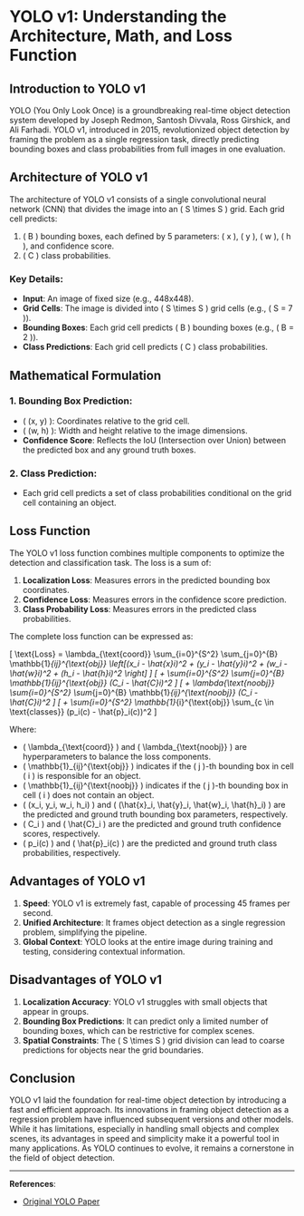 # YOLO v1: Understanding the Architecture, Math, and Loss Function

## Introduction to YOLO v1

YOLO (You Only Look Once) is a groundbreaking real-time object detection system developed by Joseph Redmon, Santosh Divvala, Ross Girshick, and Ali Farhadi. YOLO v1, introduced in 2015, revolutionized object detection by framing the problem as a single regression task, directly predicting bounding boxes and class probabilities from full images in one evaluation.

## Architecture of YOLO v1

The architecture of YOLO v1 consists of a single convolutional neural network (CNN) that divides the image into an \( S \times S \) grid. Each grid cell predicts:

1. \( B \) bounding boxes, each defined by 5 parameters: \( x \), \( y \), \( w \), \( h \), and confidence score.
2. \( C \) class probabilities.

### Key Details:
- **Input**: An image of fixed size (e.g., 448x448).
- **Grid Cells**: The image is divided into \( S \times S \) grid cells (e.g., \( S = 7 \)).
- **Bounding Boxes**: Each grid cell predicts \( B \) bounding boxes (e.g., \( B = 2 \)).
- **Class Predictions**: Each grid cell predicts \( C \) class probabilities.

## Mathematical Formulation

### 1. Bounding Box Prediction:
- \( (x, y) \): Coordinates relative to the grid cell.
- \( (w, h) \): Width and height relative to the image dimensions.
- **Confidence Score**: Reflects the IoU (Intersection over Union) between the predicted box and any ground truth boxes.

### 2. Class Prediction:
- Each grid cell predicts a set of class probabilities conditional on the grid cell containing an object.

## Loss Function

The YOLO v1 loss function combines multiple components to optimize the detection and classification task. The loss is a sum of:

1. **Localization Loss**: Measures errors in the predicted bounding box coordinates.
2. **Confidence Loss**: Measures errors in the confidence score prediction.
3. **Class Probability Loss**: Measures errors in the predicted class probabilities.

The complete loss function can be expressed as:

\[ \text{Loss} = \lambda_{\text{coord}} \sum_{i=0}^{S^2} \sum_{j=0}^{B} \mathbb{1}_{ij}^{\text{obj}} \left[(x_i - \hat{x}_i)^2 + (y_i - \hat{y}_i)^2 + (w_i - \hat{w}_i)^2 + (h_i - \hat{h}_i)^2 \right] \]
\[ + \sum_{i=0}^{S^2} \sum_{j=0}^{B} \mathbb{1}_{ij}^{\text{obj}} (C_i - \hat{C}_i)^2 \]
\[ + \lambda_{\text{noobj}} \sum_{i=0}^{S^2} \sum_{j=0}^{B} \mathbb{1}_{ij}^{\text{noobj}} (C_i - \hat{C}_i)^2 \]
\[ + \sum_{i=0}^{S^2} \mathbb{1}_{i}^{\text{obj}} \sum_{c \in \text{classes}} (p_i(c) - \hat{p}_i(c))^2 \]

Where:
- \( \lambda_{\text{coord}} \) and \( \lambda_{\text{noobj}} \) are hyperparameters to balance the loss components.
- \( \mathbb{1}_{ij}^{\text{obj}} \) indicates if the \( j \)-th bounding box in cell \( i \) is responsible for an object.
- \( \mathbb{1}_{ij}^{\text{noobj}} \) indicates if the \( j \)-th bounding box in cell \( i \) does not contain an object.
- \( (x_i, y_i, w_i, h_i) \) and \( (\hat{x}_i, \hat{y}_i, \hat{w}_i, \hat{h}_i) \) are the predicted and ground truth bounding box parameters, respectively.
- \( C_i \) and \( \hat{C}_i \) are the predicted and ground truth confidence scores, respectively.
- \( p_i(c) \) and \( \hat{p}_i(c) \) are the predicted and ground truth class probabilities, respectively.

## Advantages of YOLO v1

1. **Speed**: YOLO v1 is extremely fast, capable of processing 45 frames per second.
2. **Unified Architecture**: It frames object detection as a single regression problem, simplifying the pipeline.
3. **Global Context**: YOLO looks at the entire image during training and testing, considering contextual information.

## Disadvantages of YOLO v1

1. **Localization Accuracy**: YOLO v1 struggles with small objects that appear in groups.
2. **Bounding Box Predictions**: It can predict only a limited number of bounding boxes, which can be restrictive for complex scenes.
3. **Spatial Constraints**: The \( S \times S \) grid division can lead to coarse predictions for objects near the grid boundaries.

## Conclusion

YOLO v1 laid the foundation for real-time object detection by introducing a fast and efficient approach. Its innovations in framing object detection as a regression problem have influenced subsequent versions and other models. While it has limitations, especially in handling small objects and complex scenes, its advantages in speed and simplicity make it a powerful tool in many applications. As YOLO continues to evolve, it remains a cornerstone in the field of object detection.

---

**References**:
- [Original YOLO Paper](https://arxiv.org/abs/1506.02640)
